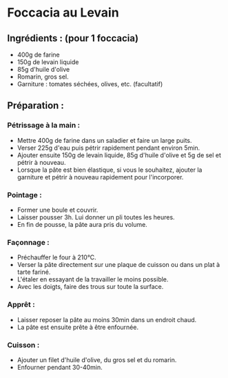 # Foccacia au Levain

## Ingrédients : (pour 1 foccacia)
* 400g de farine
* 150g de levain liquide
* 85g d'huile d'olive
* Romarin, gros sel.
* Garniture : tomates séchées, olives, etc. (facultatif)

## Préparation :

### Pétrissage à la main :
* Mettre 400g de farine dans un saladier et faire un large puits.
* Verser 225g d'eau puis pétrir rapidement pendant environ 5min.
* Ajouter ensuite 150g de levain liquide, 85g d'huile d'olive et 5g de sel et pétrir à nouveau.
* Lorsque la pâte est bien élastique, si vous le souhaitez, ajouter la garniture et pétrir à nouveau rapidement pour l'incorporer.

### Pointage :
* Former une boule et couvrir.
* Laisser pousser 3h. Lui donner un pli toutes les heures.
* En fin de pousse, la pâte aura pris du volume.

### Façonnage :
* Préchauffer le four à 210°C.
* Verser la pâte directement sur une plaque de cuisson ou dans un plat à tarte fariné.
* L'étaler en essayant de la travailler le moins possible.
* Avec les doigts, faire des trous sur toute la surface.

### Apprêt :
* Laisser reposer la pâte au moins 30min dans un endroit chaud.
* La pâte est ensuite prête à être enfournée.

### Cuisson :
* Ajouter un filet d'huile d'olive, du gros sel et du romarin.
* Enfourner pendant 30-40min.